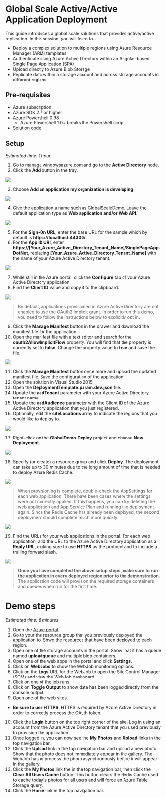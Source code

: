 # Global Scale Active/Active Application Deployment

This guide introduces a global scale solutions that provides active/active replication. In this session, you will learn to -

* Deploy a complex solution to multiple regions using Azure Resource Manager (ARM) templates
* Authenticate using Azure Active Directory within an Angular-based Single Page Application (SPA)
* Upload directly to Azure Blob Storage
* Replicate data within a storage account and across storage accounts in different regions

## Pre-requisites

* Azure subscription
* Azure SDK 2.7 or higher
* Azure Powershell 0.98
  * Azure Powershell 1.0+ breaks the Powershell script
* [Solution code](https://github.com/kaevans/globalscaledemo)

## Setup
*Estimated time: 1 hour*

1. Go to [manage.windowsazure.com](https://manage.windowsazure.com) and go to the **Active Directory** node.
2. Click the **Add** button in the tray.

  <img src="./media/prepstep2.png" style="max-width: 500px" />

3. Choose **Add an application my organization is developing**.

  <img src="./media/prepstep3.png" style="max-width: 500px" />

4. Give the application a name such as GlobalScaleDemo. Leave the default application type as **Web application and/or Web API**.

  <img src="./media/prepstep4.png" style="max-width: 500px" />

5. For the **Sign-On URL**, enter the base URL for the sample which by default is **https://localhost:44300/**.
6. For the **App ID URI**, enter **https://[Your_Azure_Active_Directory_Tenant_Name]/SinglePageApp-DotNet**, replacing **[Your_Azure_Active_Directory_Tenant_Name]** with the name of your Azure Active Directory tenant.

  <img src="./media/prepstep6.png" style="max-width: 500px" />

7. While still in the Azure portal, click the **Configure** tab of your Azure Active Directory application.
8. Find the **Client ID** value and copy it to the clipboard.

  <img src="./media/prepstep8.png" style="max-width: 500px" />
 
  > By default, applications provisioned in Azure Active Directory are not enabled to use the OAuth2 implicit grant. In order to run this demo, you need to follow the instructions below to explicitly opt in.

9. Click the **Manage Manifest** button in the drawer and download the manifest file for the application.
10. Open the manifest file with a text editor and search for the **oauth2AllowImplicitFlow** property. You will find that the property is currently set to **false**. Change the property value to **true** and save the file.

  <img src="./media/prepstep12.png" style="max-width: 500px" />

11. Click the **Manage Manifest** button once more and upload the updated manifest file. Save the configuration of the application.
12. Open the solution in Visual Studio 2015.
13. Open the **DeploymentTemplate.param.dev.json** file.
14. Update the **aadTenant** parameter with your Azure Active Directory tenant name.
15. Update the **aadAudience** parameter with the Client ID of the Azure Active Directory application that you just registered.
16. Optionally, edit the **siteLocations** array to indicate the regions that you would like to deploy to.

  <img src="./media/prepstep17.png" style="max-width: 500px" />
  
17. Right-click on the **GlobalDemo.Deploy** project and choose **New Deployment**.

  <img src="./media/prepstep19.png" style="max-width: 500px" />

18. Specify (or create) a resource group and click **Deploy**. The deployment can take up to 30 minutes due to the long amount of time that is needed to deploy Azure Redis Cache.

  <img src="./media/prepstep20.png" style="max-width: 500px" />

 > When provisioning is complete, double-check the AppSettings for each web application. There have been cases where the settings were not correctly applied. If this happens, you can try deleting the web application and App Service Plan and running the deployment again. Since the Redis Cache has already been deployed, the second deployment should complete much more quickly.

  <img src="./media/prepstep21.png" style="max-width: 500px" />

19. Find the URLs for your web applications in the portal. For each web application, add the URL to the Azure Active Directory application as a **Reply URL**, making sure to use **HTTPS** as the protocol and to include a trailing forward slash.

  <img src="./media/prepstep22.png" style="max-width: 500px" />

 > **Once you have completed the above setup steps, make sure to run the application in every deployed region prior to the demonstration.** The application code will provision the required storage containers and queues when run for the first time.

# Demo steps
*Estimated time: 8 minutes*

1. Open the [Azure portal](https://portal.azure.com).
2. Go to your the resource group that you previously deployed the application to. Shwo the resources that have been deployed to each region.
3. Open one of the storage accounts in the portal. Show that it has a queue named **uploadqueue** and multiple blob containers.
4. Open one of the web apps in the portal and click **Settings**. 
5. Click on **WebJobs** to show the WebJob monitoring options. 
6. Click on the **Logs** URL for the WebJob to open the Site Control Manager (SCM) and view the WebJob dashboard.
7. Click on one of the job runs.
8. Click on **Toggle Output** to show data has been logged directly from the console output.
9. Open one of the web sites.
  * **Be sure to use HTTPS**. HTTPS is required by Azure Active Directory in order to correctly process the OAuth token.
10. Click the **Login** button on the top right corner of the site. Log in using an account from the Azure Active Directory tenant that you used previously to provision the application.
11. Once logged in, you can now see the **My Photos** and **Upload** links in the top navigation bar.
12. Click the **Upload** link in the top navigation bar and upload a new photo. Show that the photo does not immediately appear in the gallery. The WebJob has to process the photo asynchronously before it will appear in the gallery.
13. Click the **My Photos** link the in the top navigation bar, then click the **Clear All Users Cache** button. This button clears the Redis Cache used to cache today's photos for all users and will force an Azure Table Storage query.
14. Click the **Home** link in the top navigation bar.
